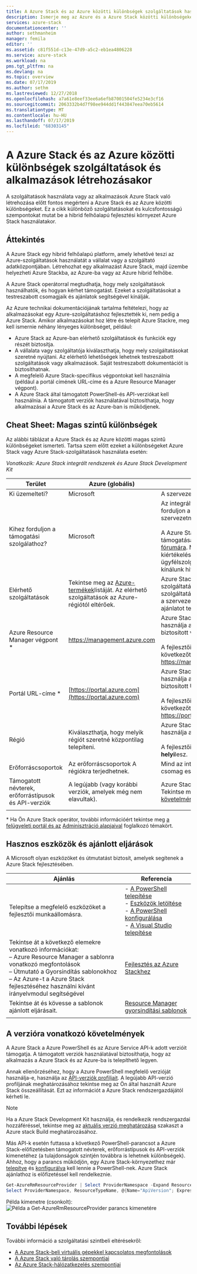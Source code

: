 ```yaml
---
title: A Azure Stack és az Azure közötti különbségek szolgáltatások használatakor és alkalmazások létrehozásakor | Microsoft Docs
description: Ismerje meg az Azure és a Azure Stack közötti különbségeket a szolgáltatások használata és az alkalmazások létrehozása során.
services: azure-stack
documentationcenter: ''
author: sethmanheim
manager: femila
editor: ''
ms.assetid: c81f551d-c13e-47d9-a5c2-eb1ea4806228
ms.service: azure-stack
ms.workload: na
pms.tgt_pltfrm: na
ms.devlang: na
ms.topic: overview
ms.date: 07/17/2019
ms.author: sethm
ms.lastreviewed: 12/27/2018
ms.openlocfilehash: a7a61e8eef33ee6a6efb87001504fe5234e3cf16
ms.sourcegitcommit: 2063332b4d7f98ee944dd1f443847eea70eb5614
ms.translationtype: MT
ms.contentlocale: hu-HU
ms.lasthandoff: 07/17/2019
ms.locfileid: "68303145"
---
```

# <a name="differences-between-azure-stack-and-azure-when-using-services-and-building-apps"></a>A Azure Stack és az Azure közötti különbségek szolgáltatások és alkalmazások létrehozásakor

A szolgáltatások használata vagy az alkalmazások Azure Stack való létrehozása előtt fontos megérteni a Azure Stack és az Azure közötti különbségeket. Ez a cikk különböző szolgáltatásokat és kulcsfontosságú szempontokat mutat be a hibrid felhőalapú fejlesztési környezet Azure Stack használatakor.

## <a name="overview"></a>Áttekintés

A Azure Stack egy hibrid felhőalapú platform, amely lehetővé teszi az Azure-szolgáltatások használatát a vállalat vagy a szolgáltató adatközpontjában. Létrehozhat egy alkalmazást Azure Stack, majd üzembe helyezheti Azure Stackba, az Azure-ba vagy az Azure hibrid felhőbe.

A Azure Stack operátorral megtudhatja, hogy mely szolgáltatások használhatók, és hogyan kérhet támogatást. Ezeket a szolgáltatásokat a testreszabott csomagjaik és ajánlatok segítségével kínálják.

Az Azure technikai dokumentációjának tartalma feltételezi, hogy az alkalmazásokat egy Azure-szolgáltatáshoz fejlesztették ki, nem pedig a Azure Stack. Amikor alkalmazásokat hoz létre és telepít Azure Stackre, meg kell ismernie néhány lényeges különbséget, például:

* Azure Stack az Azure-ban elérhető szolgáltatások és funkciók egy részét biztosítja.
* A vállalata vagy szolgáltatója kiválaszthatja, hogy mely szolgáltatásokat szeretné nyújtani. Az elérhető lehetőségek lehetnek testreszabott szolgáltatások vagy alkalmazások. Saját testreszabott dokumentációt is biztosíthatnak.
* A megfelelő Azure Stack-specifikus végpontokat kell használnia (például a portál címének URL-címe és a Azure Resource Manager végpont).
* A Azure Stack által támogatott PowerShell-és API-verziókat kell használnia. A támogatott verziók használatával biztosíthatja, hogy alkalmazásai a Azure Stack és az Azure-ban is működjenek.

## <a name="cheat-sheet-high-level-differences"></a>Cheat Sheet: Magas szintű különbségek

Az alábbi táblázat a Azure Stack és az Azure közötti magas szintű különbségeket ismerteti. Tartsa szem előtt ezeket a különbségeket Azure Stack vagy Azure Stack-szolgáltatások használata esetén:

*Vonatkozik: Azure Stack integrált rendszerek és Azure Stack Development Kit*

| Terület | Azure (globális) | Azure Stack |
| -------- | ------------- | ----------|
| Ki üzemelteti? | Microsoft | A szervezet vagy a szolgáltató.|
| Kihez forduljon a támogatási szolgálathoz? | Microsoft | Az integrált rendszerek támogatásához forduljon a Azure Stack-kezelőhöz (a szervezetnél vagy a szolgáltatónál).<br><br>A Azure Stack Development Kit (ASDK) támogatásához látogasson el a [Microsoft fórumára](https://social.msdn.microsoft.com/Forums/en-US/home?forum=AzureStack). Mivel a fejlesztői készlet egy kiértékelési környezet, a Microsoft ügyfélszolgálati szolgálatai (CSS) nem kínálunk hivatalos támogatást.
| Elérhető szolgáltatások | Tekintse meg az [Azure-termékek](https://azure.microsoft.com/services/?b=17.04b)listáját. Az elérhető szolgáltatások az Azure-régiótól eltérőek. | Azure Stack támogatja az Azure-szolgáltatások egy részhalmazát. A tényleges szolgáltatások attól függően változnak, hogy a szervezet vagy a szolgáltató milyen ajánlatot tesz.
| Azure Resource Manager végpont * | https://management.azure.com | Azure Stack integrált rendszer esetén használja a Azure Stack operátor által biztosított végpontot.<br><br>A fejlesztői csomaghoz használja a következőt: https://management.local.azurestack.external.
| Portál URL-címe * | [https://portal.azure.com](https://portal.azure.com) | Azure Stack integrált rendszer esetén használja a Azure Stack operátor által biztosított URL-címet.<br><br>A fejlesztői csomaghoz használja a következőt: https://portal.local.azurestack.external.
| Régió | Kiválaszthatja, hogy melyik régiót szeretné központilag telepíteni. | Azure Stack integrált rendszer esetén használja a rendszeren elérhető régiót.<br><br>A fejlesztői csomag esetében a régió mindig **helyi**lesz.
| Erőforráscsoportok | Az erőforráscsoportok A régiókra terjedhetnek. | Mind az integrált rendszerek, mind a fejlesztői csomag esetében csak egy régió van.
|Támogatott névterek, erőforrástípusok és API-verziók | A legújabb (vagy korábbi verziók, amelyek még nem elavultak). | Azure Stack támogatja az adott verziókat. Tekintse meg a jelen cikk [verzióra vonatkozó követelmények](#version-requirements) című szakaszát.
| | |

\* Ha Ön Azure Stack operátor, további információért tekintse meg [a felügyeleti portál és az](../operator/azure-stack-manage-portals.md) [Adminisztráció alapjaival](../operator/azure-stack-manage-basics.md) foglalkozó témakört.

## <a name="helpful-tools-and-best-practices"></a>Hasznos eszközök és ajánlott eljárások

A Microsoft olyan eszközöket és útmutatást biztosít, amelyek segítenek a Azure Stack fejlesztésében.

| Ajánlás | Referencia |
| -------- | ------------- |
| Telepítse a megfelelő eszközöket a fejlesztői munkaállomásra. | - [A PowerShell telepítése](../operator/azure-stack-powershell-install.md)<br>- [Eszközök letöltése](../operator/azure-stack-powershell-download.md)<br>- [A PowerShell konfigurálása](azure-stack-powershell-configure-user.md)<br>- [A Visual Studio telepítése](azure-stack-install-visual-studio.md) 
| Tekintse át a következő elemekre vonatkozó információkat:<br>– Azure Resource Manager a sablonra vonatkozó megfontolások<br>– Útmutató a Gyorsindítás sablonokhoz<br>– Az Azure-t a Azure Stack fejlesztéséhez használni kívánt irányelvmodul segítségével | [Fejlesztés az Azure Stackhez](azure-stack-developer.md) | 
| Tekintse át és kövesse a sablonok ajánlott eljárásait. | [Resource Manager gyorsindítási sablonok](https://github.com/Azure/azure-quickstart-templates/blob/master/1-CONTRIBUTION-GUIDE/best-practices.md)
| | |

## <a name="version-requirements"></a>A verzióra vonatkozó követelmények

A Azure Stack a Azure PowerShell és az Azure Service API-k adott verzióit támogatja. A támogatott verziók használatával biztosíthatja, hogy az alkalmazás a Azure Stack és az Azure-ba is telepíthető legyen.

Annak ellenőrzéséhez, hogy a Azure PowerShell megfelelő verzióját használja-e, használja az [API-verziók profiljait](azure-stack-version-profiles.md). A legújabb API-verzió profiljának meghatározásához tekintse meg az Ön által használt Azure Stack összeállítását. Ezt az információt a Azure Stack rendszergazdájától kérheti le.

> [!NOTE]
> Ha a Azure Stack Development Kit használja, és rendelkezik rendszergazdai hozzáféréssel, tekintse meg az [aktuális verzió meghatározása](../operator/azure-stack-updates.md#determine-the-current-version) szakaszt a Azure stack Build meghatározásához.

Más API-k esetén futtassa a következő PowerShell-parancsot a Azure Stack-előfizetésben támogatott névterek, erőforrástípusok és API-verziók kimenetéhez (a tulajdonságok szintjén továbbra is lehetnek különbségek). Ahhoz, hogy a parancs működjön, egy Azure Stack-környezethez már [telepítve](../operator/azure-stack-powershell-install.md) és [konfigurálva](azure-stack-powershell-configure-user.md) kell lennie a PowerShell-nek. Azure Stack ajánlathoz is előfizetéssel kell rendelkeznie.

```powershell
Get-AzureRmResourceProvider | Select ProviderNamespace -Expand ResourceTypes | Select * -Expand ApiVersions | `
Select ProviderNamespace, ResourceTypeName, @{Name="ApiVersion"; Expression={$_}} 
```

Példa kimenetre (csonkolt): ![Példa a Get-AzureRmResourceProvider parancs kimenetére](media/azure-stack-considerations/image1.png)

## <a name="next-steps"></a>További lépések

További információ a szolgáltatási szintbeli eltérésekről:

* [A Azure Stack-beli virtuális gépekkel kapcsolatos megfontolások](azure-stack-vm-considerations.md)
* [A Azure Stack való tárolás szempontjai](azure-stack-acs-differences.md)
* [Az Azure Stack-hálózatkezelés szempontjai](azure-stack-network-differences.md)
